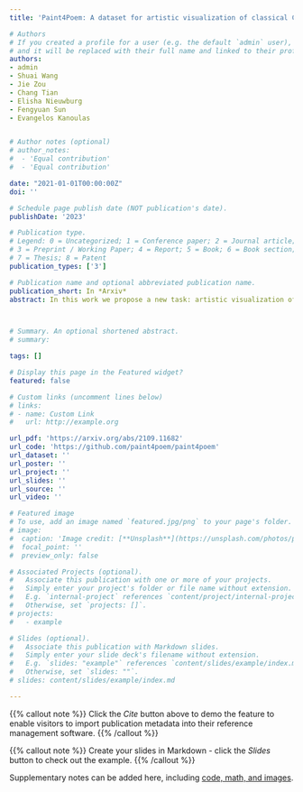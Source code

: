 ```yaml
---
title: 'Paint4Poem: A dataset for artistic visualization of classical Chinese poems'

# Authors
# If you created a profile for a user (e.g. the default `admin` user), write the username (folder name) here
# and it will be replaced with their full name and linked to their profile.
authors:
- admin
- Shuai Wang
- Jie Zou
- Chang Tian
- Elisha Nieuwburg
- Fengyuan Sun
- Evangelos Kanoulas


# Author notes (optional)
# author_notes:
#  - 'Equal contribution'
#  - 'Equal contribution'

date: "2021-01-01T00:00:00Z"
doi: ''

# Schedule page publish date (NOT publication's date).
publishDate: '2023'

# Publication type.
# Legend: 0 = Uncategorized; 1 = Conference paper; 2 = Journal article;
# 3 = Preprint / Working Paper; 4 = Report; 5 = Book; 6 = Book section;
# 7 = Thesis; 8 = Patent
publication_types: ['3']

# Publication name and optional abbreviated publication name.
publication_short: In *Arxiv*
abstract: In this work we propose a new task: artistic visualization of classical Chinese poems, where the goal is to generatepaintings of a certain artistic style for classical Chinese poems. For this purpose, we construct a new dataset called Paint4Poem. Thefirst part of Paint4Poem consists of 301 high-quality poem-painting pairs collected manually from an influential modern Chinese artistFeng Zikai. As its small scale poses challenges for effectively training poem-to-painting generation models, we introduce the secondpart of Paint4Poem, which consists of 3,648 caption-painting pairs collected manually from Feng Zikai's paintings and 89,204 poem-painting pairs collected automatically from the web. We expect the former to help learning the artist painting style as it containshis most paintings, and the latter to help learning the semantic relevance between poems and paintings. Further, we analyze Paint4Poem regarding poem diversity, painting style, and the semantic relevance between poems and paintings. We create abenchmark for Paint4Poem: we train two representative text-to-image generation models, AttnGAN and MirrorGAN, and evaluate theirperformance regarding painting pictorial quality, painting stylistic relevance, and semantic relevance between poems and paintings.The results indicate that the models are able to generate paintings that have good pictorial quality and mimic Feng Zikai's style, but thereflection of poem semantics is limited. The dataset also poses many interesting research directions on this task, including transferlearning, few-shot learning, text-to-image generation for low-resource data etc. The dataset is publicly available.



# Summary. An optional shortened abstract.
# summary: 

tags: []

# Display this page in the Featured widget?
featured: false

# Custom links (uncomment lines below)
# links:
# - name: Custom Link
#   url: http://example.org

url_pdf: 'https://arxiv.org/abs/2109.11682'
url_code: 'https://github.com/paint4poem/paint4poem'
url_dataset: ''
url_poster: ''
url_project: ''
url_slides: ''
url_source: ''
url_video: ''

# Featured image
# To use, add an image named `featured.jpg/png` to your page's folder.
# image:
#  caption: 'Image credit: [**Unsplash**](https://unsplash.com/photos/pLCdAaMFLTE)'
#  focal_point: ''
#  preview_only: false

# Associated Projects (optional).
#   Associate this publication with one or more of your projects.
#   Simply enter your project's folder or file name without extension.
#   E.g. `internal-project` references `content/project/internal-project/index.md`.
#   Otherwise, set `projects: []`.
# projects:
#   - example

# Slides (optional).
#   Associate this publication with Markdown slides.
#   Simply enter your slide deck's filename without extension.
#   E.g. `slides: "example"` references `content/slides/example/index.md`.
#   Otherwise, set `slides: ""`.
# slides: content/slides/example/index.md

---
```


{{% callout note %}}
Click the _Cite_ button above to demo the feature to enable visitors to import publication metadata into their reference management software.
{{% /callout %}}

{{% callout note %}}
Create your slides in Markdown - click the _Slides_ button to check out the example.
{{% /callout %}}

Supplementary notes can be added here, including [code, math, and images](https://wowchemy.com/docs/writing-markdown-latex/).
